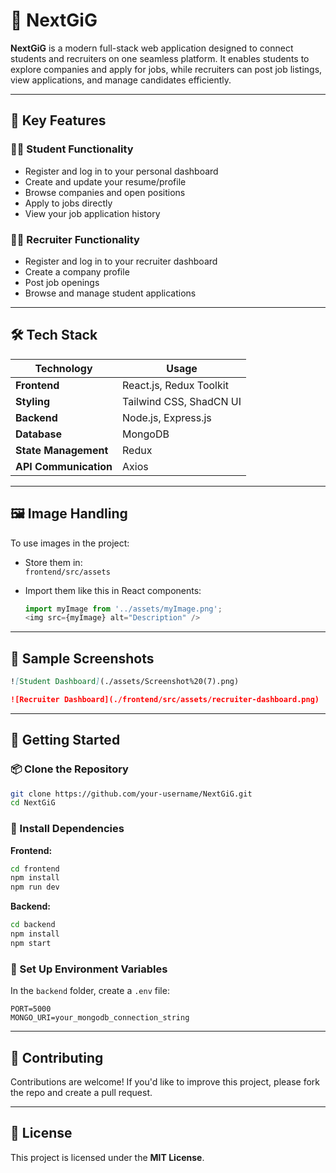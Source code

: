 # 🚀 NextGiG

**NextGiG** is a modern full-stack web application designed to connect students and recruiters on one seamless platform. It enables students to explore companies and apply for jobs, while recruiters can post job listings, view applications, and manage candidates efficiently.

---

## 🌟 Key Features

### 👨‍🎓 Student Functionality
- Register and log in to your personal dashboard
- Create and update your resume/profile
- Browse companies and open positions
- Apply to jobs directly
- View your job application history

### 🧑‍💼 Recruiter Functionality
- Register and log in to your recruiter dashboard
- Create a company profile
- Post job openings
- Browse and manage student applications

---

## 🛠️ Tech Stack

| Technology | Usage |
|------------|--------|
| **Frontend** | React.js, Redux Toolkit |
| **Styling** | Tailwind CSS, ShadCN UI |
| **Backend** | Node.js, Express.js |
| **Database** | MongoDB |
| **State Management** | Redux |
| **API Communication** | Axios |

---

## 🖼️ Image Handling

To use images in the project:

- Store them in:  
  `frontend/src/assets`

- Import them like this in React components:
  ```js
  import myImage from '../assets/myImage.png';
  <img src={myImage} alt="Description" />
  ```

---

## 📸 Sample Screenshots



```markdown
![Student Dashboard](./assets/Screenshot%20(7).png)

![Recruiter Dashboard](./frontend/src/assets/recruiter-dashboard.png)
```

---

## 🚀 Getting Started

### 📦 Clone the Repository

```bash
git clone https://github.com/your-username/NextGiG.git
cd NextGiG
```

### 🧰 Install Dependencies

**Frontend:**
```bash
cd frontend
npm install
npm run dev
```

**Backend:**
```bash
cd backend
npm install
npm start
```

### 🔐 Set Up Environment Variables

In the `backend` folder, create a `.env` file:

```env
PORT=5000
MONGO_URI=your_mongodb_connection_string
```

---

## 🤝 Contributing

Contributions are welcome! If you'd like to improve this project, please fork the repo and create a pull request.

---

## 📄 License

This project is licensed under the **MIT License**.
